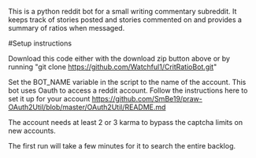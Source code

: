 This is a python reddit bot for a small writing commentary subreddit. It keeps track of stories posted and stories commented on and provides a summary of ratios when messaged.

#Setup instructions

Download this code either with the download zip button above or by running "git clone https://github.com/Watchful1/CritRatioBot.git"

Set the BOT_NAME variable in the script to the name of the account. This bot uses Oauth to access a reddit account. Follow the instructions here to set it up for your account https://github.com/SmBe19/praw-OAuth2Util/blob/master/OAuth2Util/README.md

The account needs at least 2 or 3 karma to bypass the captcha limits on new accounts.

The first run will take a few minutes for it to search the entire backlog.